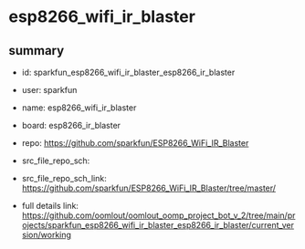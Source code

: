 # esp8266_wifi_ir_blaster
 
## summary 
* id: sparkfun_esp8266_wifi_ir_blaster_esp8266_ir_blaster
* user: sparkfun
* name: esp8266_wifi_ir_blaster
* board: esp8266_ir_blaster
* repo: https://github.com/sparkfun/ESP8266_WiFi_IR_Blaster



* src_file_repo_sch: 
* src_file_repo_sch_link: https://github.com/sparkfun/ESP8266_WiFi_IR_Blaster/tree/master/
* full details link: https://github.com/oomlout/oomlout_oomp_project_bot_v_2/tree/main/projects/sparkfun_esp8266_wifi_ir_blaster_esp8266_ir_blaster/current_version/working  







